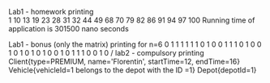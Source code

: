 Lab1 - homework printing  
1 10 13 19 23 28 31 32 44 49 68 70 79 82 86 91 94 97 100
Running time of application is 301500 nano seconds

Lab1 - bonus (only the matrix) printing for n=6 
0 1 1 1 1 1 
1 0 1 0 0 1 
1 1 0 1 0 0 
1 0 1 0 1 0 
1 0 0 1 0 1 
1 1 0 0 1 0 
/
lab2 - compulsory printing 
Client{type=PREMIUM, name='Florentin', startTime=12, endTime=16}
Vehicle{vehicleId=1 belongs to the depot with the ID =1}
Depot{depotId=1}

